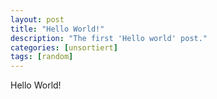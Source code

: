 ```yaml
---
layout: post
title: "Hello World!"
description: "The first 'Hello world' post."
categories: [unsortiert]
tags: [random]
---
```

Hello World!
